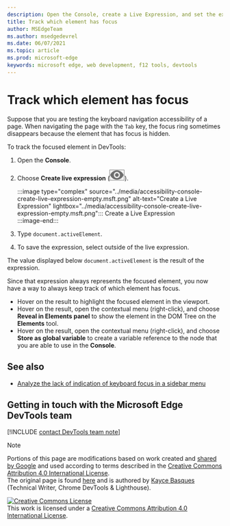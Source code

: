 ```yaml
---
description: Open the Console, create a Live Expression, and set the expression to document.activeElement.
title: Track which element has focus
author: MSEdgeTeam
ms.author: msedgedevrel
ms.date: 06/07/2021
ms.topic: article
ms.prod: microsoft-edge
keywords: microsoft edge, web development, f12 tools, devtools
---
```

<!-- Copyright Kayce Basques 

   Licensed under the Apache License, Version 2.0 (the "License");
   you may not use this file except in compliance with the License.
   You may obtain a copy of the License at

       https://www.apache.org/licenses/LICENSE-2.0

   Unless required by applicable law or agreed to in writing, software
   distributed under the License is distributed on an "AS IS" BASIS,
   WITHOUT WARRANTIES OR CONDITIONS OF ANY KIND, either express or implied.
   See the License for the specific language governing permissions and
   limitations under the License.  -->  
# Track which element has focus  

Suppose that you are testing the keyboard navigation accessibility of a page.  When navigating the page with the `Tab` key, the focus ring sometimes disappears because the element that has focus is hidden.  

To track the focused element in DevTools:

1.  Open the **Console**.  
1.  Choose **Create live expression** \(![Create live expression](../media/create-live-expression-icon.msft.png)\).  
    
    :::image type="complex" source="../media/accessibility-console-create-live-expression-empty.msft.png" alt-text="Create a Live Expression" lightbox="../media/accessibility-console-create-live-expression-empty.msft.png":::
       Create a Live Expression  
    :::image-end:::  
    
1.  Type `document.activeElement`.  
1.  To save the expression, select outside of the live expression.
    
The value displayed below `document.activeElement` is the result of the expression.  

Since that expression always represents the focused element, you now have a way to always keep track of which element has focus.  

*   Hover on the result to highlight the focused element in the viewport.  
*   Hover on the result, open the contextual menu \(right-click\), and choose **Reveal in Elements panel** to show the element in the DOM Tree on the **Elements** tool.  
*   Hover on the result, open the contextual menu \(right-click\), and choose **Store as global variable** to create a variable reference to the node that you are able to use in the **Console**.  


## See also

*  [Analyze the lack of indication of keyboard focus in a sidebar menu](test-analyze-no-focus-indicator.md)


## Getting in touch with the Microsoft Edge DevTools team

[!INCLUDE [contact DevTools team note](../includes/contact-devtools-team-note.md)]  


<!-- links -->  
> [!NOTE]
> Portions of this page are modifications based on work created and [shared by Google][GoogleSitePolicies] and used according to terms described in the [Creative Commons Attribution 4.0 International License][CCA4IL].  
> The original page is found [here](https://developers.google.com/web/tools/chrome-devtools/accessibility/focus) and is authored by [Kayce Basques][KayceBasques] \(Technical Writer, Chrome DevTools \& Lighthouse\).  

[![Creative Commons License][CCby4Image]][CCA4IL]  
This work is licensed under a [Creative Commons Attribution 4.0 International License][CCA4IL].  

[CCA4IL]: https://creativecommons.org/licenses/by/4.0  
[CCby4Image]: https://i.creativecommons.org/l/by/4.0/88x31.png  
[GoogleSitePolicies]: https://developers.google.com/terms/site-policies  
[KayceBasques]: https://developers.google.com/web/resources/contributors#kayce-basques  
